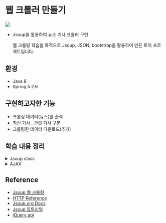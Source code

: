 # 웹 크롤러 만들기

<img src="https://user-images.githubusercontent.com/65080004/158995227-ca963f3b-69b8-4674-9aad-ff2d70b52dc0.png"></img>

- Jsoup을 활용하여 뉴스 기사 크롤러 구현

  웹 크롤링 학습을 목적으로 Jsoup, JSON, bootstrap을 활용하여 만든 토이 프로젝트입니다.

## 환경

- Java 8
- Spring 5.2.6

## 구현하고자한 기능

- 크롤링 데이터(뉴스)를 출력
- 최신 기사 , 관련 기사  구분
- 크롤링한 데이터 다운로드(추가)

## 학습 내용 정리

<details>
<summary>Jsoup class</summary>

- method  
  - public static Connection connect(String url)    
    정의된 요청 URL을 사용하여 새 연결을 만듦  
    웹 URL(http 및 https 프로토콜)만 지원  
  
- Connection Interface  
  - Connection header(String name, String value)  
    요청 헤더 설정  
    
    > 헤더 속성  
    - 참고  
       - ;q= (인자 가중치) : 표현된 선호도 순서로 배치  
         기본 값 1(인자가중치 표현이 없을 경우), 소수점 이하 3자리까지 나타냄, 높은 값 우선  
         [인자 가중치 참고](https://developer.mozilla.org/en-US/docs/Glossary/Quality_values)  
       - Content negotiation : 동일한 URI에서 리소스의 서로 다른 버전을 서브하기 위해 사용되는 메커니즘  
         요청을 받은 서버 측에서 콘텐츠 협상을 통해 header 값에 저장된 요청을 읽어 클라이언트에게 반환  
         [Content negotiation 참고](https://developer.mozilla.org/ko/docs/Web/HTTP/Content_negotiation)  
  
    - Accept : 클라이언트가 이해 할 수 있는 콘텐츠 유형(MIME 유형 Ex> image/jpg)을 나타냄  
      [Accept 기본값 참고](https://developer.mozilla.org/en-US/docs/Web/HTTP/Content_negotiation/List_of_default_Accept_values)   
    - Accept-Encoding : 클라이언트가 이해 할 수 있는 컨텐츠 인코딩이 무엇인지 나타냄  
      ```
      gzip  
      32비트 CRC와 함께 Lempel-Ziv coding (LZ77)를 사용하는 압축 포맷  
      
      deflate
      deflate 압축 알고리즘과 함께 zlib 구조를 사용하는 압축 포맷
      ```
    - Accept-language : 어떤 언어를 클라이언트가 이해할 수 있는지, 그리고 지역 설정 중 어떤 것이 더 선호되는지를 알려줌 
      ```
      표기 형식
      
      language
      Ex> en 
  
      language-locale
      Ex> en-US 
      ```
      [ISO Language Code 참고](http://www.lingoes.net/en/translator/langcode.htm)  
    - connection : 현재의 전송이 완료된 후 네트워크 접속을 유지할지 말지를 제어  
      기본값 : close  
      keep-alive 설정시 연결이 지속되고, 동일 서버에 대한 후속 요청이 가능해짐  
    - get : GET 요청을 실행하고 결과를 파싱(return Document)  
    
  - Connection timeout(int millis)  
    시간 초과 범위를 설정할 수 있음  
    기본 값 : 30초(30000 millis)   
    타임아웃 발생시 SocketTimeoutException 발생  
  - Connection userAgent(String userAgent)  
    요청 헤더에 사용자 에이전트 정보 설정  
    String userAgent - 서버와 네트워크 피어가 요청한 사용자 에이전트의 정보(어플리케이션, 운영 체제, 버전 등)를 식별할 수 있도록 하는 특성 문자열  
    [user-Agent 참고](https://developer.mozilla.org/en-US/docs/Web/HTTP/Headers/User-Agent)    
  - Connection ignoreContentType(boolean ignoreContentType)  
    요청에 따른 응답을 파싱할때 document content-type 무시  
    기본값 : false  
    인식할 수 없는 content-type은 IOException을 발생시킬 수 있음  
</details>
<details>
<summary>AJAX</summary>
 
 - AJAX : 비동기 자바스크립트와 XML(Asynchronous JavaScript And XML)  
   `서버와의 통신을 위해 XMLHttpRequest 객체를 사용하는 것`  
   
   - XMLHttpRequest : 서버와 상호작용하기 위해 사용되는 객체  
     전체 페이지의 새로고침 없이도 URL 로부터 데이터를 받을 수 있음  
     모든 종류의 데이터를 받을 수 있고, HTTP 이외의 프로토콜도 지원(file, ftp 포함)    
     [XMLHttpRequest 참고](https://developer.mozilla.org/ko/docs/Web/API/XMLHttpRequest)  
   - AJAX 특징  
     ```
     페이지 전체를 리프레쉬 하지 않아도 수행 가능 -> `비동기성` 
     ```
   - 위와 같은 특징을 이용하여 백그라운드 영역에서 서버와 통신하여 받아온 결과를 웹 페이지 일부분에 표시 가능  
   - 동작원리  
     <img src="http://www.tcpschool.com/lectures/img_ajax_ajax_application.png"></img>  
     [출처 - TCP School](http://www.tcpschool.com/ajax/ajax_intro_works)  
   - Property
     |key|설명|
     |:-:|:-:|
     |type|Http 요청 방식 [Get, post]|
     |url|Http 요청이 전송되는 URL이 포함된 문자열|
     |data|서버로 보낼 데이터|
     |success|Http 요청 성공시 호출되는 함수|
     |error|Http 요청 실패시 호출되는 함수|
     |dataType|서버 응답시 예상되는 데이터타입|
     |contentType|서버에 데이터를 보낼 때 사용할 콘텐츠 유형|
     |xhr|XMLHttpRequest 객체 생성을 위한 콜백|
     |xhrFields|XHR 객체에 설정할 fieldName:fieldValue 형식으로 이루어진 값|  
       
     [jQuery.ajax() 참고](https://api.jquery.com/jquery.ajax/)    
     
</details>

## Reference  
- [Jsoup 웹 크롤링](https://learntutorials.net/ko/jsoup/topic/319/jsoup%EB%A1%9C-%EC%9B%B9-%ED%81%AC%EB%A1%A4%EB%A7%81)  
- [HTTP Reference](https://developer.mozilla.org/en-US/docs/Web/HTTP#reference)  
- [Jsoup.org Docs](https://jsoup.org/apidocs/org/jsoup/Jsoup.html#connect(java.lang.String))  
- [Jsoup 튜토리얼](https://www.javacodeexamples.com/jsoup-tutorial-with-examples/1628)  
- [jQuery api](https://api.jquery.com/)